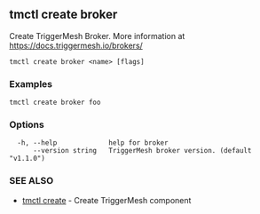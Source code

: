 ## tmctl create broker

Create TriggerMesh Broker. More information at https://docs.triggermesh.io/brokers/

```
tmctl create broker <name> [flags]
```

### Examples

```
tmctl create broker foo
```

### Options

```
  -h, --help             help for broker
      --version string   TriggerMesh broker version. (default "v1.1.0")
```

### SEE ALSO

* [tmctl create](tmctl_create.md)	 - Create TriggerMesh component

